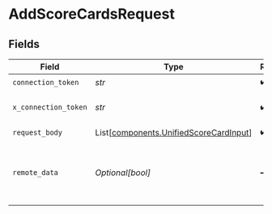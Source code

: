 # AddScoreCardsRequest


## Fields

| Field                                                                                      | Type                                                                                       | Required                                                                                   | Description                                                                                |
| ------------------------------------------------------------------------------------------ | ------------------------------------------------------------------------------------------ | ------------------------------------------------------------------------------------------ | ------------------------------------------------------------------------------------------ |
| `connection_token`                                                                         | *str*                                                                                      | :heavy_check_mark:                                                                         | N/A                                                                                        |
| `x_connection_token`                                                                       | *str*                                                                                      | :heavy_check_mark:                                                                         | The connection token                                                                       |
| `request_body`                                                                             | List[[components.UnifiedScoreCardInput](../../models/components/unifiedscorecardinput.md)] | :heavy_check_mark:                                                                         | N/A                                                                                        |
| `remote_data`                                                                              | *Optional[bool]*                                                                           | :heavy_minus_sign:                                                                         | Set to true to include data from the original Ats software.                                |